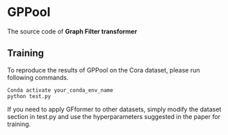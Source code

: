 # GPPool

The source code of **Graph Filter transformer**


## Training
To reproduce the results of GPPool on the Cora dataset, please run following commands.
```
Conda activate your_conda_env_name
python test.py 
```
If you need to apply GFformer to other datasets, simply modify the dataset section in test.py and use the hyperparameters suggested in the paper for training.
